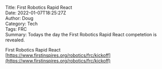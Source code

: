 Title: First Robotics Rapid React  
Date: 2022-01-07T18:25:27Z  
Author: Doug  
Category: Tech  
Tags: FRC  
Summary: Todays the day the First Robotics Rapid React competetion is revealed.
  
First Robotics Rapid React  
[https://www.firstinspires.org/robotics/frc/kickoff](https://www.firstinspires.org/robotics/frc/kickoff)